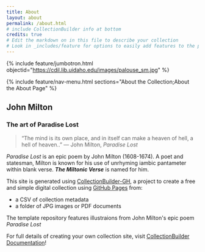```yaml
---
title: About
layout: about
permalink: /about.html
# include CollectionBuilder info at bottom
credits: true
# Edit the markdown on in this file to describe your collection
# Look in _includes/feature for options to easily add features to the page
---
```


{% include feature/jumbotron.html objectid="https://cdil.lib.uidaho.edu/images/palouse_sm.jpg" %}

{% include feature/nav-menu.html sections="About the Collection;About the About Page" %}

## John Milton
### The art of Paradise Lost

> “The mind is its own place, and in itself can make a heaven of hell, a hell of heaven..”
> ― John Milton, _Paradise Lost_

_Paradise Lost_ is an epic poem by John Milton (1608-1674). A poet and statesman, Milton is known for his use of unrhyming iambic pantameter within blank verse. ***The Miltonic Verse*** is named for him.


This site is generated using [CollectionBuilder-GH](https://collectionbuilding.github.io/gh/), a project to create a free and simple digital collection using [GitHub Pages](https://pages.github.com/) from: 

- a CSV of collection metadata
- a folder of JPG images or PDF documents

The template repository features illustraions from John Milton's epic poem _Paradise Lost_

For full details of creating your own collection site, visit [CollectionBuilder Documentation](https://collectionbuilder.github.io/cb-docs/)!
